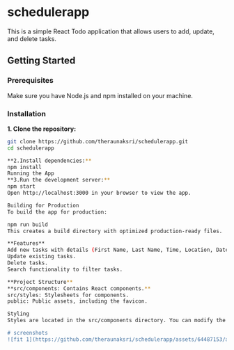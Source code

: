 # schedulerapp

This is a simple React Todo application that allows users to add, update, and delete tasks.

## Getting Started

### Prerequisites

Make sure you have Node.js and npm installed on your machine.

### Installation

**1. Clone the repository:**

   ```bash
   git clone https://github.com/theraunaksri/schedulerapp.git
   cd schedulerapp

**2.Install dependencies:**
npm install
Running the App
**3.Run the development server:**
npm start
Open http://localhost:3000 in your browser to view the app.

Building for Production
To build the app for production:

npm run build
This creates a build directory with optimized production-ready files.

**Features**
Add new tasks with details (First Name, Last Name, Time, Location, Date).
Update existing tasks.
Delete tasks.
Search functionality to filter tasks.

**Project Structure**
**src/components: Contains React components.**
src/styles: Stylesheets for components.
public: Public assets, including the favicon.

Styling
Styles are located in the src/components directory. You can modify the CSS files to customize the app's appearance.

# screenshots
![fit 1](https://github.com/theraunaksri/schedulerapp/assets/64487153/aaebf5d5-e4a6-4a39-bb34-bd53bb99630d)



